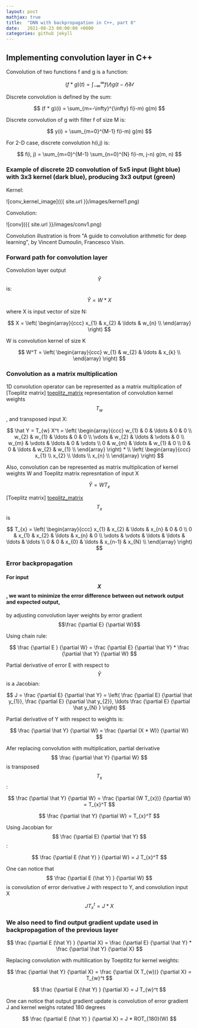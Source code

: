 ```yaml
---
layout: post
mathjax: true
title:  "DNN with backpropagation in C++, part 8"
date:   2021-08-23 00:00:00 +0000
categories: github jekyll
---
```


## Implementing convolution layer in C++

Convolution of two functions f and g is a function:

$$
 (f * g)(t) = \int_{-\infty}^{\infty} f(\mathcal{t})g(t-\mathcal{t}) \partial \mathcal{t}
$$

Discrete convolution is defined by the sum:

$$
 (f * g)(i) = \sum_{m=-\infty}^{\infty} f(i-m) g(m)
$$

Discrete convolution of g with filter f of size M is:

$$
 y(i) = \sum_{m=0}^{M-1} f(i-m) g(m)
$$

For 2-D case, discrete convolution h(i,j) is:

$$
 f(i, j) = \sum_{m=0}^{M-1} \sum_{n=0}^{N} f(i-m, j-n) g(m, n)
$$

### Example of discrete 2D convolution of 5x5 input (light blue) with 3x3 kernel (dark blue), producing 3x3 output (green)

Kernel:

![conv_kernel_image]({{ site.url }}/images/kernel1.png)

Convolution:

![conv]({{ site.url }}/images/conv1.png)

Convolution illustration is from "A guide to convolution arithmetic for deep learning", by Vincent Dumoulin, Francesco Visin.


### Forward path for convolution layer

Convolution layer output $$\hat Y$$ is:

$$
\hat Y = W * X
$$

where X is input vector of size N:

$$
X = \left( \begin{array}{ccc}
x_{1} & x_{2} & \ldots & w_{n} \\
\end{array} \right)
$$

W is convolution kernel of size K

$$
W^T = \left( \begin{array}{ccc}
w_{1} & w_{2} & \ldots & x_{k} \\
\end{array} \right)
$$


### Convolution as a matrix multiplication

1D convolution operator can be represented as a matrix multiplication of [Toeplitz matrix] [toeplitz_matrix] representation of convolution kernel weights $$ T_{w} $$, and transposed input X:

$$
\hat Y = T_{w} X^t = \left( \begin{array}{ccc}
 w_{1}  &      0  &  \ldots &        0  &      0  \\
 w_{2}  &  w_{1}  &  \ldots &        0  &      0  \\
\vdots  &  w_{2}  &  \ldots &   \vdots  &      0  \\
 w_{m}  & \vdots  &  \ldots &        0  & \vdots  \\
     0  &  w_{m}  &  \ldots &    w_{1}  &      0  \\
     0  &      0  &  \ldots &    w_{2}  &  w_{1}  \\
\end{array} \right) * \\
\left( \begin{array}{ccc}
x_{1} \\
x_{2} \\
\ldots \\
x_{n} \\
\end{array} \right)
$$

Also, convolution can be represented as matrix multiplication of kernel weights W and Toeplitz matrix represntation of input X

$$
\hat Y = W T_{x}
$$

[Toeplitz matrix] [toeplitz_matrix] $$ T_{x} $$ is

$$
T_{x} = \left( \begin{array}{ccc}
x_{1}  &  x_{2}  &  \ldots &  x_{n} &        0 &        0  \\
    0  &  x_{1}  &   x_{2} & \ldots &    x_{n} &        0  \\
\vdots & \vdots  &  \ldots & \ldots &   \ldots &   \ldots  \\
   0   &      0  &   x_{0} & \ldots &  x_{n-1} &    x_{N}  \\
\end{array} \right)
$$

### Error backpropagation

#### For input $$X$$, we want to minimize the error difference between out network output and expected output,
by adjusting convolution layer weights by error gradient $$\frac {\partial E} {\partial W}$$

Using chain rule:

$$
\frac {\partial E } {\partial W} = \frac {\partial E} {\partial \hat Y} * \frac {\partial \hat Y} {\partial W}
$$

Partial derivative of error E with respect to $$ \hat Y $$ is a Jacobian:

$$
J = \frac {\partial E} {\partial \hat Y} =  \left( \frac {\partial E} {\partial \hat y_{1}}, \frac {\partial E} {\partial \hat y_{2}},  \ldots \frac {\partial E} {\partial \hat y_{N} } \right)
$$


Partial derivative of Y with respect to weights is:

$$
\frac {\partial \hat Y} {\partial W} = \frac {\partial (X * W)} {\partial W}
$$

Afer replacing convolution with multiplication, partial derivative $$ \frac {\partial \hat Y} {\partial W} $$ is transposed $$ T_{x} $$ :

$$
\frac {\partial \hat Y} {\partial W} = \frac {\partial (W T_{x})} {\partial W} = T_{x}^T
$$

$$
\frac {\partial \hat Y} {\partial W} = T_{x}^T
$$

Using Jacobian for $$ \frac {\partial E} {\partial \hat Y}  $$ :

$$
\frac {\partial E (\hat Y) } {\partial W} = J T_{x}^T
$$

One can notice that $$ \frac {\partial E (\hat Y) } {\partial W} $$ is convolution of error derivative J with respect to Y,  and convolution input X

$$
J T_{x}^t = J * X
$$


### We also need to find output gradient update used in backpropagation of the previous layer

$$
\frac {\partial E (\hat Y) } {\partial X} = \frac {\partial E} {\partial \hat Y} * \frac {\partial \hat Y} {\partial X}
$$


Replacing convolution with multilication by Toeptlitz for kernel weights:

$$
\frac {\partial \hat Y} {\partial X} = \frac {\partial (X T_{w})} {\partial X} = T_{w}^t
$$

$$
\frac {\partial E (\hat Y) } {\partial X} = J T_{w}^t
$$

One can notice that output gradient update is convolution of error gradient J and kernel weighs rotated 180 degrees

$$
\frac {\partial E (\hat Y) } {\partial X} = J * ROT_{180}(W)
$$

[toeplitz_matrix]: https://en.wikipedia.org/wiki/Toeplitz_matrix


